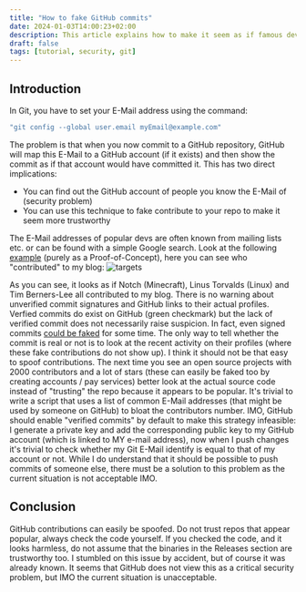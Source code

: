 ```yaml
---
title: "How to fake GitHub commits"
date: 2024-01-03T14:00:23+02:00
description: This article explains how to make it seem as if famous devs contributed to your repo.
draft: false
tags: [tutorial, security, git]
---
```


## Introduction

In Git, you have to set your E-Mail address using the command:
```bash
"git config --global user.email myEmail@example.com"
```
The problem is that when you now commit to a GitHub repository, GitHub will map this E-Mail to a GitHub account (if it exists) and then show the commit as if that account would have committed it. This has two direct implications:
* You can find out the GitHub account of people you know the E-Mail of (security problem)
* You can use this technique to fake contribute to your repo to make it seem more trustworthy

The E-Mail addresses of popular devs are often known from mailing lists etc. or can be found with a simple Google search. Look at the following [example](https://github.com/downIoads/downIoads.github.io/graphs/contributors) (purely as a Proof-of-Concept), here you can see who "contributed" to my blog:
![targets](/images/github-fake-commit.png "Commit overview of my blog")

As you can see, it looks as if Notch (Minecraft), Linus Torvalds (Linux) and Tim Berners-Lee all contributed to my blog. There is no warning about unverified commit signatures and GitHub links to their actual profiles. Verfied commits do exist on GitHub (green checkmark) but the lack of verified commit does not necessarily raise suspicion. In fact, even signed commits [could be faked](https://iter.ca/post/gh-sig-pwn/) for some time.
The only way to tell whether the commit is real or not is to look at the recent activity on their profiles (where these fake contributions do not show up). I think it should not be that easy to spoof contributions. The next time you see an open source projects with 2000 contributors and a lot of stars (these can easily be faked too by creating accounts / pay services) better look at the actual source code instead of "trusting" the repo because it appears to be popular. It's trivial to write a script that uses a list of common E-Mail addresses (that might be used by someone on GitHub) to bloat the contributors number. IMO, GitHub should enable "verified commits" by default to make this strategy infeasible: I generate a private key and add the corresponding public key to my GitHub account (which is linked to MY e-mail address), now when I push changes it's trivial to check whether my Git E-Mail identify is equal to that of my account or not. While I do understand that it should be possible to push commits of someone else, there must be a solution to this problem as the current situation is not acceptable IMO.

## Conclusion

GitHub contributions can easily be spoofed. Do not trust repos that appear popular, always check the code yourself. If you checked the code, and it looks harmless, do not assume that the binaries in the Releases section are trustworthy too. I stumbled on this issue by accident, but of course it was already known. It seems that GitHub does not view this as a critical security problem, but IMO the current situation is unacceptable.
